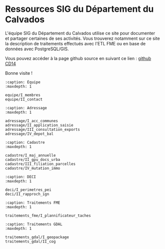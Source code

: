 # Ressources SIG du Département du Calvados


L'équipe SIG du Département du Calvados utilise ce site pour documenter et partager certaines de ses activités. Vous trouverez notamment sur ce site la description de traitements effectués avec l'ETL FME ou en base de données avec PostgreSQL/GIS.

Vous pouvez accéder à la page github source en suivant ce lien : [github CD14](https://github.com/sig14/sig14.github.io/)

Bonne visite !


```{toctree}
:caption: Équipe
:maxdepth: 1

equipe/I_membres
equipe/II_contact
```


```{toctree}
:caption: Adressage
:maxdepth: 1

adressage/I_acc_communes
adressage/II_application_saisie
adressage/III_consultation_exports
adressage/IV_depot_bal
```


```{toctree}
:caption: Cadastre
:maxdepth: 1

cadastre/I_maj_annuelle
cadastre/II_gpu_docs_urba
cadastre/III_filiation_parcelles
cadastre/IV_mutation_immo
```

```{toctree}
:caption: DECI 
:maxdepth: 1

deci/I_perimetres_pei
deci/II_rapproch_ign
```

```{toctree}
:caption: Traitements FME
:maxdepth: 1

traitements_fme/I_plannificateur_taches
```


```{toctree}
:caption: Traitements GDAL
:maxdepth: 1

traitements_gdal/I_geopackage
traitements_gdal/II_cog
```
